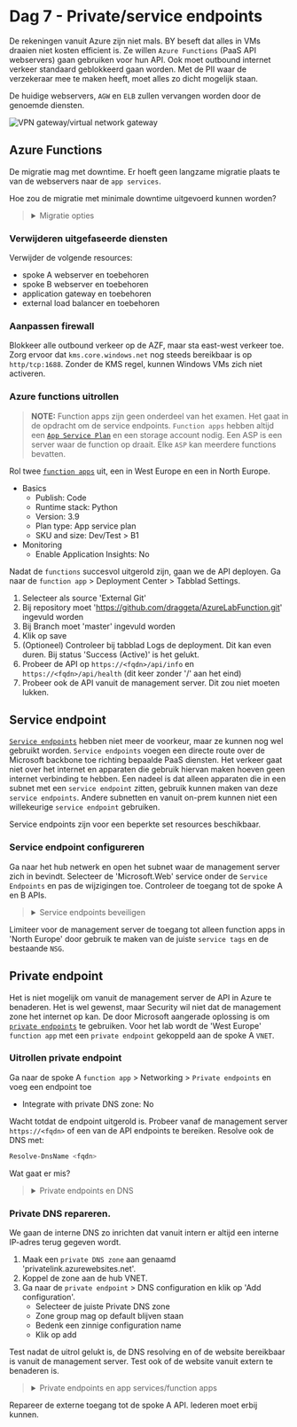 # Dag 7 - Private/service endpoints

De rekeningen vanuit Azure zijn niet mals. BY beseft dat alles in VMs draaien niet kosten efficient is. Ze willen `Azure Functions` (PaaS API webservers) gaan gebruiken voor hun API. Ook moet outbound internet verkeer standaard geblokkeerd gaan worden. Met de PII waar de verzekeraar mee te maken heeft, moet alles zo dicht mogelijk staan.

De huidige webservers, `AGW` en `ELB` zullen vervangen worden door de genoemde diensten.

![VPN gateway/virtual network gateway](./data/vpn_gateway.svg)

## Azure Functions

De migratie mag met downtime. Er hoeft geen langzame migratie plaats te van de webservers naar de `app services`.

Hoe zou de migratie met minimale downtime uitgevoerd kunnen worden?

> <details><summary>Migratie opties</summary>
>
> Er zijn veel opties. Het is op te lossen met DNS record aanpassingen, de `AGW` verkeer laten load balancen en door `traffic manager` en `Azure front door`. `NVAs` zijn ook nog een mogelijkheid.

</details>

### Verwijderen uitgefaseerde diensten

Verwijder de volgende resources:
* spoke A webserver en toebehoren
* spoke B webserver en toebehoren
* application gateway en toebehoren
* external load balancer en toebehoren

### Aanpassen firewall

Blokkeer alle outbound verkeer op de AZF, maar sta east-west verkeer toe. Zorg ervoor dat `kms.core.windows.net` nog steeds bereikbaar is op `http/tcp:1688`. Zonder de KMS regel, kunnen Windows VMs zich niet activeren.

### Azure functions uitrollen

> **NOTE:** Function apps zijn geen onderdeel van het examen. Het gaat in de opdracht om de service endpoints. `Function apps` hebben altijd een [`App Service Plan`](https://learn.microsoft.com/en-us/azure/app-service/overview-hosting-plans) en een storage account nodig. Een ASP is een server waar de function op draait. Elke `ASP` kan meerdere functions bevatten.

Rol twee [`function apps`](https://learn.microsoft.com/en-us/azure/azure-functions/functions-create-function-app-portal) uit, een in West Europe en een in North Europe.
* Basics
    * Publish: Code
    * Runtime stack: Python
    * Version: 3.9
    * Plan type: App service plan
    * SKU and size: Dev/Test > B1
* Monitoring
    * Enable Application Insights: No

Nadat de `functions` succesvol uitgerold zijn, gaan we de API deployen. Ga naar de `function app` > Deployment Center > Tabblad Settings.
1. Selecteer als source 'External Git'
2. Bij repository moet 'https://github.com/draggeta/AzureLabFunction.git' ingevuld worden
3. Bij Branch moet 'master' ingevuld worden
4. Klik op save
5. (Optioneel) Controleer bij tabblad Logs de deployment. Dit kan even duren. Bij status 'Success (Active)' is het gelukt.
6. Probeer de API op `https://<fqdn>/api/info` en `https://<fqdn>/api/health` (dit keer zonder '/' aan het eind)
7. Probeer ook de API vanuit de management server. Dit zou niet moeten lukken.

## Service endpoint

[`Service endpoints`](https://learn.microsoft.com/en-us/azure/virtual-network/virtual-network-service-endpoints-overview) hebben niet meer de voorkeur, maar ze kunnen nog wel gebruikt worden. `Service endpoints` voegen een directe route over de Microsoft backbone toe richting bepaalde PaaS diensten. Het verkeer gaat niet over het internet en apparaten die gebruik hiervan maken hoeven geen internet verbinding te hebben. Een nadeel is dat alleen apparaten die in een subnet met een `service endpoint` zitten, gebruik kunnen maken van deze `service endpoints`. Andere subnetten en vanuit on-prem kunnen niet een willekeurige `service endpoint` gebruiken.

Service endpoints zijn voor een beperkte set resources beschikbaar.

### Service endpoint configureren

Ga naar het hub netwerk en open het subnet waar de management server zich in bevindt. Selecteer de 'Microsoft.Web' service onder de `Service Endpoints` en pas de wijzigingen toe. Controleer de toegang tot de spoke A en B APIs.

> <details><summary>Service endpoints beveiligen</summary>
>
> Wanneer een `service endpoint` aan een subnet wordt gekoppeld, kan elk apparaat in dat subnet bij elke resource van het type. Dit is een probleem. Het is van belang dat door middel van `NSGs` en [`service tags`](https://learn.microsoft.com/en-us/azure/virtual-network/service-tags-overview) outbound verkeer wordt gelimiteerd.
>
> Voor `storage accounts` kan ook gebruik worden gemaakt van [`service endpoint policies`](https://learn.microsoft.com/en-us/azure/virtual-network/virtual-network-service-endpoint-policies-overview).

Limiteer voor de management server de toegang tot alleen function apps in 'North Europe' door gebruik te maken van de juiste `service tags` en de bestaande `NSG`.

</details>

## Private endpoint

Het is niet mogelijk om vanuit de management server de API in Azure te benaderen. Het is wel gewenst, maar Security wil niet dat de management zone het internet op kan. De door Microsoft aangerade oplossing is om [`private endpoints`](https://learn.microsoft.com/en-us/azure/private-link/private-endpoint-overview) te gebruiken. Voor het lab wordt de 'West Europe' `function app` met een `private endpoint` gekoppeld aan de spoke A `VNET`.

### Uitrollen private endpoint

Ga naar de spoke A `function app` > Networking > `Private endpoints` en voeg een endpoint toe
* Integrate with private DNS zone: No

Wacht totdat de endpoint uitgerold is. Probeer vanaf de management server `https://<fqdn>` of een van de API endpoints te bereiken. Resolve ook de DNS met:

```powershell
Resolve-DnsName <fqdn>
```

Wat gaat er mis?

> <details><summary>Private endpoints en DNS</summary>
>
> Je krijgt vooralsnog het externe IP-adres terug, waar je niet bij mag. De `private endpoint` heeft wel een interne IP, maar niks resolvet er nog naar. Om het werkende te krijgen, moet een [privatelink.* DNS zone](https://learn.microsoft.com/en-us/azure/private-link/private-endpoint-dns#azure-services-dns-zone-configuration) worden aangemaakt specifiek voor de resource type en gekoppeld worden aan de VNET waar DNS resolvet wordt. Ook moet de `private endpoint` zijn DNS in deze zone registreren.
>
> Er gebeurt hierna iets 'magisch'. Intern is de DNS resolving als volgt: <function app name>.azurewebsites.net wordt aan AZF gevraagd > recursive query naar VNET > dit is een CNAME voor <function app name>.privatelink.azurewebsites.net > dit is een A record voor de endpoint IP.
>
> Extern is de resolving als volgt: <function app name>.azurewebsites.net wordt aan AZF gevraagd > recursive query naar resolver > dit is een CNAME voor <function app name>.privatelink.azurewebsites.net > CNAME voor andere FQDNs > A record voor externe IP function app.
>
> Resources zonder private endpoint hebben geen privatelink CNAME en zullen hierdoor altijd extern benaderd worden.

</details>

### Private DNS repareren.

We gaan de interne DNS zo inrichten dat vanuit intern er altijd een interne IP-adres terug gegeven wordt.
1. Maak een `private DNS zone` aan genaamd 'privatelink.azurewebsites.net'. 
1. Koppel de zone aan de hub VNET.
1. Ga naar de `private endpoint` > DNS configuration en klik op 'Add configuration'.
    * Selecteer de juiste Private DNS zone
    * Zone group mag op default blijven staan
    * Bedenk een zinnige configuration name
    * Klik op add

Test nadat de uitrol gelukt is, de DNS resolving en of de website bereikbaar is vanuit de management server. Test ook of de website vanuit extern te benaderen is.

> <details><summary>Private endpoints en app services/function apps</summary>
>
> `App services` en `function apps` zijn niet meer extern te benaderen wanneer een `private endpoint` gekoppeld wordt. Dit zijn de enige type resources waar dit het geval is. De API server moet echter wel vanuit het internet te benaderen zijn. Dit is op te lossen onder de `function app` > Networking > Access Restrictions (preview). Hier kan toegang vanuit het internet toegestaan worden.

</details>

Repareer de externe toegang tot de spoke A API. Iederen moet erbij kunnen.

